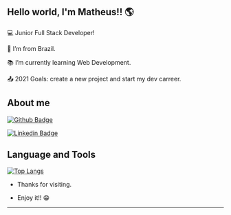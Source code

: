 ## Hello world, I'm Matheus!! :earth_americas:

:computer: Junior Full Stack Developer!

:house_with_garden: I’m from Brazil.

:books: I’m currently learning Web Development.

:outbox_tray: 2021 Goals: create a new project and start my dev carreer.

 

## About me

[![Github Badge](https://img.shields.io/badge/-Github-000?style=flat-square&logo=Github&logoColor=white&link=https://github.com/msena98/msena98/)](https://github.com/msena98/msena98/)

[![Linkedin Badge](https://img.shields.io/badge/-LinkedIn-blue?style=flat-square&logo=Linkedin&logoColor=white&link=https://www.linkedin.com/in/matheussena21/)](https://www.linkedin.com/in/matheussena21/)

## Language and Tools

[![Top Langs](https://github-readme-stats.vercel.app/api/top-langs/?username=anuraghazra&layout=compact)](https://github.com/anuraghazra/github-readme-stats)

- Thanks for visiting.

- Enjoy it!! :grin:

----------------------------------------------------------------------------------
